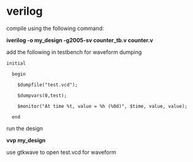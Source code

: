 # verilog

compile using the following command:

**iverilog -o my_design -g2005-sv counter_tb.v counter.v**


add the following in testbench for waveform dumping
  
    initial

      begin

        $dumpfile("test.vcd");

        $dumpvars(0,test);

        $monitor("At time %t, value = %h (%0d)", $time, value, value);

      end

run the design

**vvp my_design**


use gtkwave to open test.vcd for waveform



